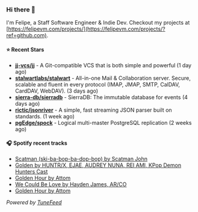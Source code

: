 ### Hi there 👋

I'm Felipe, a Staff Software Engineer & Indie Dev. Checkout my projects at [https://felipevm.com/projects/](https://felipevm.com/projects/?ref=github.com).

#### ⭐ Recent Stars
- **[jj-vcs/jj](https://github.com/jj-vcs/jj)** - A Git-compatible VCS that is both simple and powerful (1 day ago)
- **[stalwartlabs/stalwart](https://github.com/stalwartlabs/stalwart)** - All-in-one Mail &amp; Collaboration server. Secure, scalable and fluent in every protocol (IMAP, JMAP, SMTP, CalDAV, CardDAV, WebDAV). (3 days ago)
- **[sierra-db/sierradb](https://github.com/sierra-db/sierradb)** - SierraDB: The immutable database for events (4 days ago)
- **[rictic/jsonriver](https://github.com/rictic/jsonriver)** - A simple, fast streaming JSON parser built on standards. (1 week ago)
- **[pgEdge/spock](https://github.com/pgEdge/spock)** - Logical multi-master PostgreSQL replication (2 weeks ago)

#### 🎧 Spotify recent tracks
- [Scatman (ski-ba-bop-ba-dop-bop) by Scatman John](https://open.spotify.com/track/623rRTKwGmgjH6sjE9uWLh)
- [Golden by HUNTR/X, EJAE, AUDREY NUNA, REI AMI, KPop Demon Hunters Cast](https://open.spotify.com/track/1CPZ5BxNNd0n0nF4Orb9JS)
- [Golden Hour by Attom](https://open.spotify.com/track/4NMD0T32YAIG1pKlnGW8FM)
- [We Could Be Love by Hayden James, AR/CO](https://open.spotify.com/track/0bVZmDucXR96aZQJxHlE5m)
- [Golden Hour by Attom](https://open.spotify.com/track/4NMD0T32YAIG1pKlnGW8FM)

_Powered by [TuneFeed](https://tunefeed.app?ref=github.com)_

